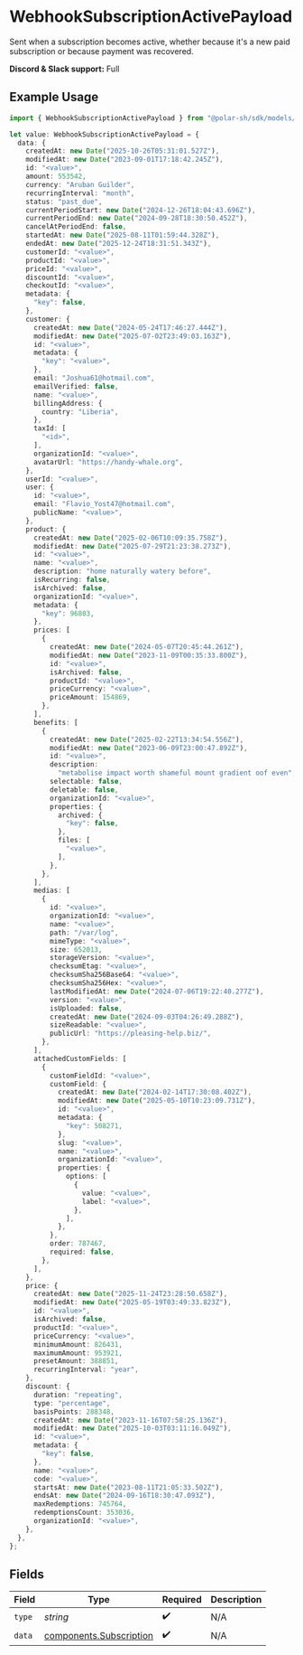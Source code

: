 # WebhookSubscriptionActivePayload

Sent when a subscription becomes active,
whether because it's a new paid subscription or because payment was recovered.

**Discord & Slack support:** Full

## Example Usage

```typescript
import { WebhookSubscriptionActivePayload } from "@polar-sh/sdk/models/components";

let value: WebhookSubscriptionActivePayload = {
  data: {
    createdAt: new Date("2025-10-26T05:31:01.527Z"),
    modifiedAt: new Date("2023-09-01T17:18:42.245Z"),
    id: "<value>",
    amount: 553542,
    currency: "Aruban Guilder",
    recurringInterval: "month",
    status: "past_due",
    currentPeriodStart: new Date("2024-12-26T18:04:43.696Z"),
    currentPeriodEnd: new Date("2024-09-28T18:30:50.452Z"),
    cancelAtPeriodEnd: false,
    startedAt: new Date("2025-08-11T01:59:44.328Z"),
    endedAt: new Date("2025-12-24T18:31:51.343Z"),
    customerId: "<value>",
    productId: "<value>",
    priceId: "<value>",
    discountId: "<value>",
    checkoutId: "<value>",
    metadata: {
      "key": false,
    },
    customer: {
      createdAt: new Date("2024-05-24T17:46:27.444Z"),
      modifiedAt: new Date("2025-07-02T23:49:03.163Z"),
      id: "<value>",
      metadata: {
        "key": "<value>",
      },
      email: "Joshua61@hotmail.com",
      emailVerified: false,
      name: "<value>",
      billingAddress: {
        country: "Liberia",
      },
      taxId: [
        "<id>",
      ],
      organizationId: "<value>",
      avatarUrl: "https://handy-whale.org",
    },
    userId: "<value>",
    user: {
      id: "<value>",
      email: "Flavio_Yost47@hotmail.com",
      publicName: "<value>",
    },
    product: {
      createdAt: new Date("2025-02-06T10:09:35.758Z"),
      modifiedAt: new Date("2025-07-29T21:23:38.273Z"),
      id: "<value>",
      name: "<value>",
      description: "home naturally watery before",
      isRecurring: false,
      isArchived: false,
      organizationId: "<value>",
      metadata: {
        "key": 96803,
      },
      prices: [
        {
          createdAt: new Date("2024-05-07T20:45:44.261Z"),
          modifiedAt: new Date("2023-11-09T00:35:33.800Z"),
          id: "<value>",
          isArchived: false,
          productId: "<value>",
          priceCurrency: "<value>",
          priceAmount: 154869,
        },
      ],
      benefits: [
        {
          createdAt: new Date("2025-02-22T13:34:54.556Z"),
          modifiedAt: new Date("2023-06-09T23:00:47.892Z"),
          id: "<value>",
          description:
            "metabolise impact worth shameful mount gradient oof even",
          selectable: false,
          deletable: false,
          organizationId: "<value>",
          properties: {
            archived: {
              "key": false,
            },
            files: [
              "<value>",
            ],
          },
        },
      ],
      medias: [
        {
          id: "<value>",
          organizationId: "<value>",
          name: "<value>",
          path: "/var/log",
          mimeType: "<value>",
          size: 652013,
          storageVersion: "<value>",
          checksumEtag: "<value>",
          checksumSha256Base64: "<value>",
          checksumSha256Hex: "<value>",
          lastModifiedAt: new Date("2024-07-06T19:22:40.277Z"),
          version: "<value>",
          isUploaded: false,
          createdAt: new Date("2024-09-03T04:26:49.288Z"),
          sizeReadable: "<value>",
          publicUrl: "https://pleasing-help.biz/",
        },
      ],
      attachedCustomFields: [
        {
          customFieldId: "<value>",
          customField: {
            createdAt: new Date("2024-02-14T17:30:08.402Z"),
            modifiedAt: new Date("2025-05-10T10:23:09.731Z"),
            id: "<value>",
            metadata: {
              "key": 508271,
            },
            slug: "<value>",
            name: "<value>",
            organizationId: "<value>",
            properties: {
              options: [
                {
                  value: "<value>",
                  label: "<value>",
                },
              ],
            },
          },
          order: 787467,
          required: false,
        },
      ],
    },
    price: {
      createdAt: new Date("2025-11-24T23:28:50.658Z"),
      modifiedAt: new Date("2025-05-19T03:49:33.823Z"),
      id: "<value>",
      isArchived: false,
      productId: "<value>",
      priceCurrency: "<value>",
      minimumAmount: 826431,
      maximumAmount: 953921,
      presetAmount: 388851,
      recurringInterval: "year",
    },
    discount: {
      duration: "repeating",
      type: "percentage",
      basisPoints: 288348,
      createdAt: new Date("2023-11-16T07:58:25.136Z"),
      modifiedAt: new Date("2025-10-03T03:11:16.049Z"),
      id: "<value>",
      metadata: {
        "key": false,
      },
      name: "<value>",
      code: "<value>",
      startsAt: new Date("2023-08-11T21:05:33.502Z"),
      endsAt: new Date("2024-09-16T18:30:47.093Z"),
      maxRedemptions: 745764,
      redemptionsCount: 353036,
      organizationId: "<value>",
    },
  },
};
```

## Fields

| Field                                                              | Type                                                               | Required                                                           | Description                                                        |
| ------------------------------------------------------------------ | ------------------------------------------------------------------ | ------------------------------------------------------------------ | ------------------------------------------------------------------ |
| `type`                                                             | *string*                                                           | :heavy_check_mark:                                                 | N/A                                                                |
| `data`                                                             | [components.Subscription](../../models/components/subscription.md) | :heavy_check_mark:                                                 | N/A                                                                |